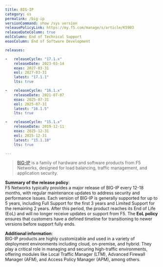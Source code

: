```yaml
---
title: BIG-IP 
category: os
permalink: /big-ip
versionCommand: show /sys version
releasePolicyLink: https://my.f5.com/manage/s/article/K5903
releaseDateColumn: true
eolColumn: End of Technical Support
eoasColumn: End of Software Development

releases:

-   releaseCycle: "17.1.x"
    releaseDate: 2023-03-14
    eoas: 2027-03-31
    eol: 2027-03-31
    latest: "17.1.1"  
    lts: true

-   releaseCycle: "16.1.x"
    releaseDate: 2021-07-07
    eoas: 2025-07-31
    eol: 2025-07-31
    latest: "16.1.5"
    lts: true

-   releaseCycle: "15.1.x"
    releaseDate: 2019-12-11
    eoas: 2025-12-31
    eol: 2025-12-31
    latest: "15.1.10"
    lts: true

---
```


> [BIG-IP](https://www.f5.com/products/big-ip) is a family of hardware and software products from F5 Networks, designed for load balancing, traffic management, and application security.


**Summary of the release policy**:  
   F5 Networks typically provides a major release of BIG-IP every 12-18 months, with regular maintenance updates to address security and performance issues. Each version of BIG-IP is generally supported for up to 5 years, including Full Support for the first 3 years and Limited Support for the remaining 2 years. After this period, the product reaches its End of Life (EoL) and will no longer receive updates or support from F5. The **EoL policy** ensures that customers have a defined timeline for transitioning to newer versions before support fully ends.

**Additional information**:  
   BIG-IP products are highly customizable and used in a variety of deployment environments including cloud, on-premise, and hybrid. They play a critical role in managing and securing high-traffic environments, offering modules like Local Traffic Manager (LTM), Advanced Firewall Manager (AFM), and Access Policy Manager (APM), among others.


